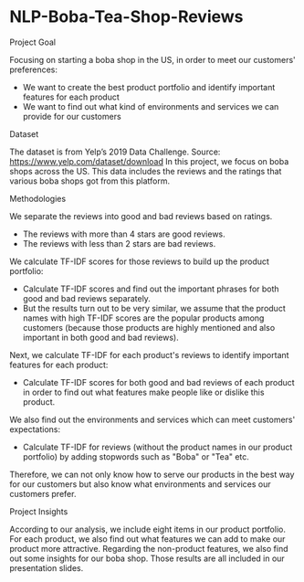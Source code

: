 # NLP-Boba-Tea-Shop-Reviews

Project Goal

Focusing on starting a boba shop in the US, in order to meet our customers' preferences:
- We want to create the best product portfolio and identify important features for each product
- We want to find out what kind of environments and services we can provide for our customers 


Dataset
 
The dataset is from Yelp’s 2019 Data Challenge. Source: https://www.yelp.com/dataset/download 
In this project, we focus on boba shops across the US. This data includes the reviews and the ratings that various boba shops got from this platform.


Methodologies

We separate the reviews into good and bad reviews based on ratings.
- The reviews with more than 4 stars are good reviews.
- The reviews with less than 2 stars are bad reviews.

We calculate TF-IDF scores for those reviews to build up the product portfolio:
- Calculate TF-IDF scores and find out the important phrases for both good and bad reviews separately.
- But the results turn out to be very similar, we assume that the product names with high TF-IDF scores are the popular products among customers (because those products are highly mentioned and also important in both good and bad reviews).
 
Next, we calculate TF-IDF for each product's reviews to identify important features for each product:
- Calculate TF-IDF scores for both good and bad reviews of each product in order to find out what features make people like or dislike this product.

We also find out the environments and services which can meet customers' expectations:
- Calculate TF-IDF for reviews (without the product names in our product portfolio) by adding stopwords such as "Boba" or "Tea" etc.

Therefore, we can not only know how to serve our products in the best way for our customers but also know what environments and services our customers prefer.


Project Insights

According to our analysis, we include eight items in our product portfolio. For each product, we also find out what features we can add to make our product more attractive.
Regarding the non-product features, we also find out some insights for our boba shop.
Those results are all included in our presentation slides.
